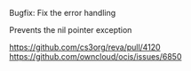 Bugfix: Fix the error handling

Prevents the nil pointer exception

https://github.com/cs3org/reva/pull/4120
https://github.com/owncloud/ocis/issues/6850
